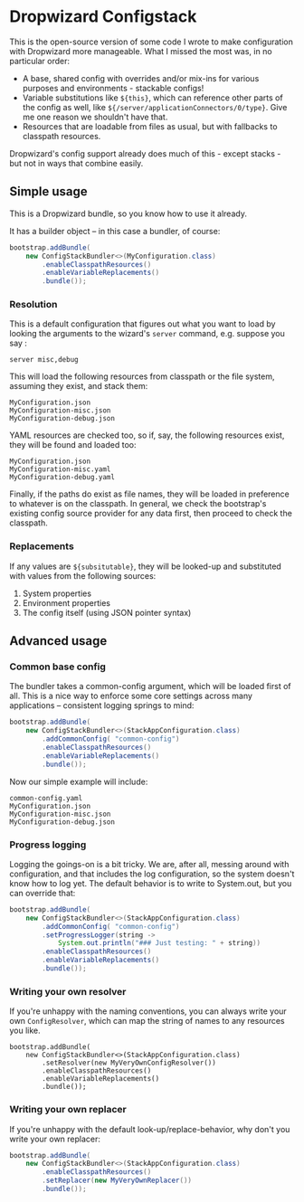 # Dropwizard Configstack

This is the open-source version of some code I wrote to make
configuration with Dropwizard more manageable. What I missed the most
was, in no particular order:

* A base, shared config with overrides and/or mix-ins for various
  purposes and environments - stackable configs!
* Variable substitutions like `${this}`, which can reference other
  parts of the config as well, like
  `${/server/applicationConnectors/0/type}`.  Give me one reason we
  shouldn't have that.
* Resources that are loadable from files as usual, but with
  fallbacks to classpath resources.

Dropwizard's config support already does much of this - except stacks -
but not in ways that combine easily.

## Simple usage

This is a Dropwizard bundle, so you know how to use it already.

It has a builder object – in this case a bundler, of course:

```java
bootstrap.addBundle(
    new ConfigStackBundler<>(MyConfiguration.class)
        .enableClasspathResources()
        .enableVariableReplacements()
        .bundle());
```


### Resolution

This is a default configuration that figures out what you want to load
by looking the arguments to the wizard's `server` command, e.g. suppose
you say :

```
server misc,debug
```

This will load the following resources from classpath or the file
system, assuming they exist, and stack them:

```
MyConfiguration.json
MyConfiguration-misc.json
MyConfiguration-debug.json
```

YAML resources are checked too, so if, say, the following resources
exist, they will be found and loaded too:

```
MyConfiguration.json
MyConfiguration-misc.yaml
MyConfiguration-debug.yaml
```

Finally, if the paths do exist as file names, they will be loaded in
preference to whatever is on the classpath. In general, we
check the bootstrap's existing config source provider for any data
first, then proceed to check the classpath.

### Replacements

If any values are ``${subsitutable}``, they will be looked-up and
substituted with values from the following sources:

1. System properties
1. Environment properties
1. The config itself (using JSON pointer syntax)

## Advanced usage

### Common base config

The bundler takes a common-config argument, which will be loaded
first of all. This is a nice way to enforce some core settings across
many applications – consistent logging springs to mind:

```java
bootstrap.addBundle(
    new ConfigStackBundler<>(StackAppConfiguration.class)
        .addCommonConfig( "common-config")
        .enableClasspathResources()
        .enableVariableReplacements()
        .bundle());
```

Now our simple example will include:

```
common-config.yaml
MyConfiguration.json
MyConfiguration-misc.json
MyConfiguration-debug.json
```

### Progress logging

Logging the goings-on is a bit tricky. We are, after all,
messing around with configuration, and that includes the log
configuration, so the system doesn't know how to log yet.
The default behavior is to write to System.out,
but you can override that:

```java
bootstrap.addBundle(
    new ConfigStackBundler<>(StackAppConfiguration.class)
        .addCommonConfig( "common-config")
        .setProgressLogger(string ->
            System.out.println("### Just testing: " + string))
        .enableClasspathResources()
        .enableVariableReplacements()
        .bundle());
```

### Writing your own resolver

If you're unhappy with the naming conventions, you can always
write your own ```ConfigResolver```, which can map the string of
names to any resources you like.

```
bootstrap.addBundle(
    new ConfigStackBundler<>(StackAppConfiguration.class)
        .setResolver(new MyVeryOwnConfigResolver())
        .enableClasspathResources()
        .enableVariableReplacements()
        .bundle());
```

### Writing your own replacer

If you're unhappy with the default look-up/replace-behavior, why
don't you write your own replacer:

```java
bootstrap.addBundle(
    new ConfigStackBundler<>(StackAppConfiguration.class)
        .enableClasspathResources()
        .setReplacer(new MyVeryOwnReplacer())
        .bundle());
```
